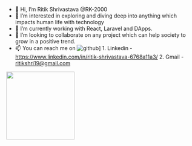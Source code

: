 - 👋 Hi, I’m Ritik Shrivastava @RK-2000
- 👀 I’m interested in exploring and diving deep into anything which impacts human life with technology
- 🌱 I’m currently working with React, Laravel and DApps.
- 💞️ I’m looking to collaborate on any project which can help society to grow in a positive trend.
- 📫 You can reach me on
![github](https://github.com/RK-2000/?style=for-the-badge&logo=GitHub&logoColor=white)] 
      1. Linkedin - https://www.linkedin.com/in/ritik-shrivastava-6768a11a3/
      2. Gmail - ritikshri19@gmail.com
   
<img height="180em" src="https://github-readme-stats.vercel.app/api?username=rk-2000&show_icons=true&hide_border=true&&count_private=true&include_all_commits=true" />

